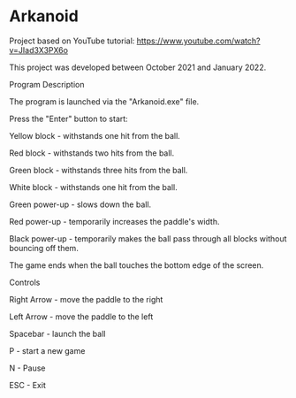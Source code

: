 # Arkanoid
Project based on YouTube tutorial: https://www.youtube.com/watch?v=JIad3X3PX6o

This project was developed between October 2021 and January 2022. 

Program Description


The program is launched via the "Arkanoid.exe" file.


Press the "Enter" button to start:


Yellow block - withstands one hit from the ball.

Red block - withstands two hits from the ball.

Green block - withstands three hits from the ball.

White block - withstands one hit from the ball.

Green power-up - slows down the ball.

Red power-up - temporarily increases the paddle's width.

Black power-up - temporarily makes the ball pass through all blocks without bouncing off them.

The game ends when the ball touches the bottom edge of the screen.


Controls


Right Arrow - move the paddle to the right

Left Arrow - move the paddle to the left

Spacebar - launch the ball

P - start a new game

N - Pause

ESC - Exit
